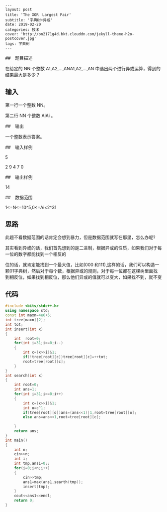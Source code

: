 ```
---
layout: post
title: 'The XOR　Largest Pair'
subtitle: '字典树+异或'
date: 2019-02-20
categories: 技术
cover: 'http://on2171g4d.bkt.clouddn.com/jekyll-theme-h2o-postcover.jpg'
tags: 字典树
---
```

##　题目描述

在给定的 NN 个整数 A1,A2,…,ANA1,A2,…,AN 中选出两个进行异或运算，得到的结果最大是多少？

## 输入

第一行一个整数 NN。

第二行 NN 个整数 AiAi 。

##　输出

一个整数表示答案。

##　输入样例

5

2 9 4 7 0 

##　输出样例

14

##　数据范围

1<=N<=10^5,0<=Ai<2^31

## 思路

此题不看数据范围的话肯定会想到暴力，但是数据范围就写在那里，怎么办呢?

其实看到异或的话，我们首先想到的是二进制，根据异或的性质，如果我们对于每一位的数字都能找到一个相反的

位的话，就肯定能找到一个最大值，比如(000 和111),这样的话，我们可以构造一颗01字典树，然后对于每个数，根据异或的规则，对于每一位都在这棵树里面找到相反位，如果找到相反位，那么他们异或的值就可以变大，如果找不到，就不变

## 代码

```c++
#include <bits/stdc++.h>
using namespace std;
const int maxn=4e6+5;
int tree[maxn][2];
int tot;
int insert(int x)
{
    int  root=0;
    for(int i=31;i>=0;i--)
    {
        int c=(x>>i)&1;
        if(!tree[root][c])tree[root][c]=++tot;
        root=tree[root][c];
    }
}
int search(int x)
{
    int root=0;
    int ans=1;
    for(int i=31;i>=0;i++)
    {
        int c=(x>>i)&1;
        int o=c^1;
        if(tree[root][o])ans=(ans<<1)|1,root=tree[root][o];
        else ans=ans<<1,root=tree[root][c];
        
    }
    return ans;
}
int main()
{
    int n;
    cin>>n;
    int i;
    int tmp,ans1=0;;
    for(i=0;i<n;i++)
    {
        cin>>tmp;
        ans1=max(ans1,searth(tmp));
        insert(tmp);
    }
    cout<<ans1<<endl;
    return 0;
}


```





